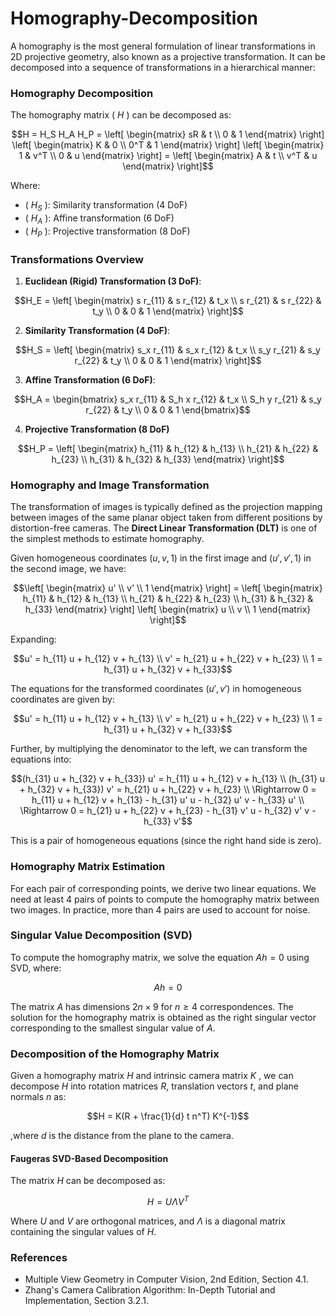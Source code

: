 # Homography-Decomposition

A homography is the most general formulation of linear transformations in 2D projective geometry, also known as a projective transformation. It can be decomposed into a sequence of transformations in a hierarchical manner:

### Homography Decomposition

The homography matrix \( $H$ \) can be decomposed as:

```math
H = H_S H_A H_P = 
\left[ 
\begin{matrix} 
sR & t \\ 
0 & 1 
\end{matrix} 
\right] 
\left[ 
\begin{matrix} 
K & 0 \\ 
0^T & 1 
\end{matrix} 
\right] 
\left[ 
\begin{matrix} 
1 & v^T \\ 
0 & u 
\end{matrix} 
\right] 
= 
\left[ 
\begin{matrix} 
A & t \\ 
v^T & u 
\end{matrix} 
\right]
```


Where:
- \( $H_S$ \): Similarity transformation (4 DoF)
- \( $H_A$ \): Affine transformation (6 DoF)
- \( $H_P$ \): Projective transformation (8 DoF)

### Transformations Overview

1. **Euclidean (Rigid) Transformation (3 DoF)**:
```math
H_E =
\left[
\begin{matrix}
s r_{11} & s r_{12} & t_x \\
s r_{21} & s r_{22} & t_y \\
0 & 0 & 1
\end{matrix}
\right]
```

2. **Similarity Transformation (4 DoF)**:
```math
H_S =
\left[
\begin{matrix}
s_x r_{11} & s_x r_{12} & t_x \\
s_y r_{21} & s_y r_{22} & t_y \\
0 & 0 & 1
\end{matrix}
\right]
```

3. **Affine Transformation (6 DoF)**:
```math
H_A =
\begin{bmatrix}
s_x r_{11} & S_h x r_{12} & t_x \\
S_h y r_{21} & s_y r_{22} & t_y \\
0 & 0 & 1
\end{bmatrix}
```

4. **Projective Transformation (8 DoF)**
```math
H_P =
\left[
\begin{matrix}
h_{11} & h_{12} & h_{13} \\
h_{21} & h_{22} & h_{23} \\
h_{31} & h_{32} & h_{33}
\end{matrix}
\right]
```
### Homography and Image Transformation

The transformation of images is typically defined as the projection mapping between images of the same planar object taken from different positions by distortion-free cameras. The **Direct Linear Transformation (DLT)** is one of the simplest methods to estimate homography.

Given homogeneous coordinates $(u, v, 1)$ in the first image and $(u', v', 1)$ in the second image, we have:

```math
\left[
\begin{matrix}
u' \\
v' \\
1
\end{matrix}
\right]
=
\left[
\begin{matrix}
h_{11} & h_{12} & h_{13} \\
h_{21} & h_{22} & h_{23} \\
h_{31} & h_{32} & h_{33}
\end{matrix}
\right]

\left[
\begin{matrix}
 u \\
 v \\
 1
\end{matrix}
\right]
```

Expanding:

```math
u' = h_{11} u + h_{12} v + h_{13} \\
v' = h_{21} u + h_{22} v + h_{23} \\
1 = h_{31} u + h_{32} v + h_{33}
```

The equations for the transformed coordinates $(u', v')$ in homogeneous coordinates are given by:

```math
u' = h_{11} u + h_{12} v + h_{13} \\
v' = h_{21} u + h_{22} v + h_{23} \\
1 = h_{31} u + h_{32} v + h_{33}
```

Further, by multiplying the denominator to the left, we can transform the equations into:

```math
(h_{31} u + h_{32} v + h_{33}) u' = h_{11} u + h_{12} v + h_{13} \\
(h_{31} u + h_{32} v + h_{33}) v' = h_{21} u + h_{22} v + h_{23} \\
\Rightarrow 0 = h_{11} u + h_{12} v + h_{13} - h_{31} u' u - h_{32} u' v - h_{33} u' \\
\Rightarrow 0 = h_{21} u + h_{22} v + h_{23} - h_{31} v' u - h_{32} v' v - h_{33} v'
```

This is a pair of homogeneous equations (since the right hand side is zero).

### Homography Matrix Estimation

For each pair of corresponding points, we derive two linear equations. We need at least 4 pairs of points to compute the homography matrix between two images. In practice, more than 4 pairs are used to account for noise.

### Singular Value Decomposition (SVD)

To compute the homography matrix, we solve the equation $Ah = 0$ using SVD, where:

```math
A h = 0
```

The matrix $A$ has dimensions $2n \times 9$ for $n \geq 4$ correspondences. The solution for the homography matrix is obtained as the right singular vector corresponding to the smallest singular value of $A$.

### Decomposition of the Homography Matrix

Given a homography matrix $H$ and intrinsic camera matrix $K$ , we can decompose $H$ into rotation matrices $R$, translation vectors $t$, and plane normals $n$ as:

```math
H = K(R + \frac{1}{d} t n^T) K^{-1}
```

,where $d$ is the distance from the plane to the camera.

#### Faugeras SVD-Based Decomposition

The matrix $H$ can be decomposed as:

```math
H = U \Lambda V^T
```

Where $U$ and $V$ are orthogonal matrices, and $\Lambda$ is a diagonal matrix containing the singular values of $H$.

### References

- Multiple View Geometry in Computer Vision, 2nd Edition, Section 4.1.
- Zhang's Camera Calibration Algorithm: In-Depth Tutorial and Implementation, Section 3.2.1.
